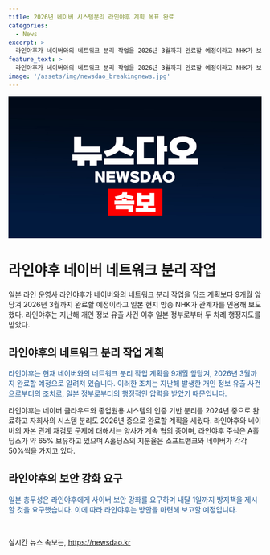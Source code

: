 ```yaml
---
title: 2026년 네이버 시스템분리 라인야후 계획 목표 완료
categories:
  - News
excerpt: >
  라인야후가 네이버와의 네트워크 분리 작업을 2026년 3월까지 완료할 예정이라고 NHK가 보도했다. 회사는 지난해 개인 정보 유출 사건 이후 정부로부터 행정지도를 받아 분리 작업을 앞당기기로 했다. 라인야후와 네이버의 자본 관계 재검토 문제가 계속 협의 중이며, 일본 총무성은 사이버 보안 강화를 요구했다. A홀딩스가 라인야후의 약 65%를 보유하고 있으며, 소프트뱅크와 네이버가 각각 50%씩을 보유하고 있다.
feature_text: >
  라인야후가 네이버와의 네트워크 분리 작업을 2026년 3월까지 완료할 예정이라고 NHK가 보도했다. 회사는 지난해 개인 정보 유출 사건 이후 정부로부터 행정지도를 받아 분리 작업을 앞당기기로 했다. 라인야후와 네이버의 자본 관계 재검토 문제가 계속 협의 중이며, 일본 총무성은 사이버 보안 강화를 요구했다. A홀딩스가 라인야후의 약 65%를 보유하고 있으며, 소프트뱅크와 네이버가 각각 50%씩을 보유하고 있다.
image: '/assets/img/newsdao_breakingnews.jpg'
---
```


<p><img src="/assets/img/newsdao_breakingnews.jpg" alt="koreaapp 속보" /></p>

<h1>라인야후 네이버 네트워크 분리 작업</h1>

<p data-ke-size="size16"></p>

<p>일본 라인 운영사 라인야후가 네이버와의 네트워크 분리 작업을 당초 계획보다 9개월 앞당겨 2026년 3월까지 완료할 예정이라고 일본 현지 방송 NHK가 관계자를 인용해 보도했다. 라인야후는 지난해 개인 정보 유출 사건 이후 일본 정부로부터 두 차례 행정지도를 받았다. </p>

<h2>라인야후의 네트워크 분리 작업 계획</h2>

<p><span style="color: #1a5490;">라인야후는 현재 네이버와의 네트워크 분리 작업 계획을 9개월 앞당겨, 2026년 3월까지 완료할 예정으로 알려져 있습니다. 이러한 조치는 지난해 발생한 개인 정보 유출 사건으로부터의 조치로, 일본 정부로부터의 행정적인 압력을 받았기 때문입니다.</span></p>

<p>라인야후는 네이버 클라우드와 종업원용 시스템의 인증 기반 분리를 2024년 중으로 완료하고 자회사의 시스템 분리도 2026년 중으로 완료할 계획을 세웠다. 라인야후와 네이버의 자본 관계 재검토 문제에 대해서는 양사가 계속 협의 중이며, 라인야후 주식은 A홀딩스가 약 65% 보유하고 있으며 A홀딩스의 지분율은 소프트뱅크와 네이버가 각각 50%씩을 가지고 있다.</p>

<h2>라인야후의 보안 강화 요구</h2>

<p><span style="color: #1a5490;">일본 총무성은 라인야후에게 사이버 보안 강화를 요구하며 내달 1일까지 방지책을 제시할 것을 요구했습니다. 이에 따라 라인야후는 방안을 마련해 보고할 예정입니다.</span></p>

<p data-ke-size="size16">&nbsp;</p>
실시간 뉴스 속보는, <a href="https://newsdao.kr" rel="dofollow">https://newsdao.kr</a>


